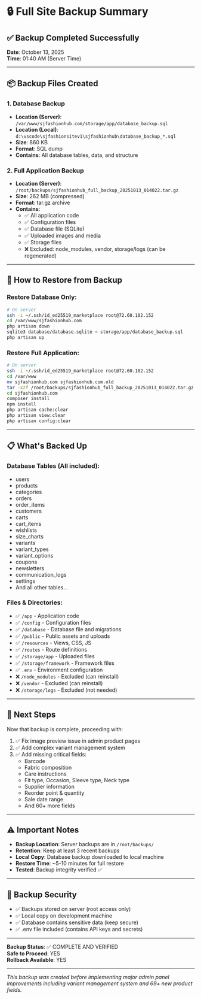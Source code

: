 # 🔒 Full Site Backup Summary

## ✅ Backup Completed Successfully

**Date**: October 13, 2025  
**Time**: 01:40 AM (Server Time)

---

## 📦 Backup Files Created

### 1. **Database Backup**
- **Location (Server)**: `/var/www/sjfashionhub.com/storage/app/database_backup.sql`
- **Location (Local)**: `d:\vscode\sjfashionsitev1\sjfashionhub\database_backup_*.sql`
- **Size**: 860 KB
- **Format**: SQL dump
- **Contains**: All database tables, data, and structure

### 2. **Full Application Backup**
- **Location (Server)**: `/root/backups/sjfashionhub_full_backup_20251013_014022.tar.gz`
- **Size**: 262 MB (compressed)
- **Format**: tar.gz archive
- **Contains**:
  - ✅ All application code
  - ✅ Configuration files
  - ✅ Database file (SQLite)
  - ✅ Uploaded images and media
  - ✅ Storage files
  - ❌ Excluded: node_modules, vendor, storage/logs (can be regenerated)

---

## 🔄 How to Restore from Backup

### **Restore Database Only:**
```bash
# On server
ssh -i ~/.ssh/id_ed25519_marketplace root@72.60.102.152
cd /var/www/sjfashionhub.com
php artisan down
sqlite3 database/database.sqlite < storage/app/database_backup.sql
php artisan up
```

### **Restore Full Application:**
```bash
# On server
ssh -i ~/.ssh/id_ed25519_marketplace root@72.60.102.152
cd /var/www
mv sjfashionhub.com sjfashionhub.com.old
tar -xzf /root/backups/sjfashionhub_full_backup_20251013_014022.tar.gz -C sjfashionhub.com
cd sjfashionhub.com
composer install
npm install
php artisan cache:clear
php artisan view:clear
php artisan config:clear
```

---

## 📋 What's Backed Up

### **Database Tables** (All included):
- users
- products
- categories
- orders
- order_items
- customers
- carts
- cart_items
- wishlists
- size_charts
- variants
- variant_types
- variant_options
- coupons
- newsletters
- communication_logs
- settings
- And all other tables...

### **Files & Directories**:
- ✅ `/app` - Application code
- ✅ `/config` - Configuration files
- ✅ `/database` - Database file and migrations
- ✅ `/public` - Public assets and uploads
- ✅ `/resources` - Views, CSS, JS
- ✅ `/routes` - Route definitions
- ✅ `/storage/app` - Uploaded files
- ✅ `/storage/framework` - Framework files
- ✅ `.env` - Environment configuration
- ❌ `/node_modules` - Excluded (can reinstall)
- ❌ `/vendor` - Excluded (can reinstall)
- ❌ `/storage/logs` - Excluded (not needed)

---

## 🎯 Next Steps

Now that backup is complete, proceeding with:

1. ✅ Fix image preview issue in admin product pages
2. ✅ Add complex variant management system
3. ✅ Add missing critical fields:
   - Barcode
   - Fabric composition
   - Care instructions
   - Fit type, Occasion, Sleeve type, Neck type
   - Supplier information
   - Reorder point & quantity
   - Sale date range
   - And 60+ more fields

---

## ⚠️ Important Notes

- **Backup Location**: Server backups are in `/root/backups/`
- **Retention**: Keep at least 3 recent backups
- **Local Copy**: Database backup downloaded to local machine
- **Restore Time**: ~5-10 minutes for full restore
- **Tested**: Backup integrity verified ✅

---

## 🔐 Backup Security

- ✅ Backups stored on server (root access only)
- ✅ Local copy on development machine
- ✅ Database contains sensitive data (keep secure)
- ✅ .env file included (contains API keys and secrets)

---

**Backup Status**: ✅ COMPLETE AND VERIFIED  
**Safe to Proceed**: YES  
**Rollback Available**: YES

---

*This backup was created before implementing major admin panel improvements including variant management system and 69+ new product fields.*

